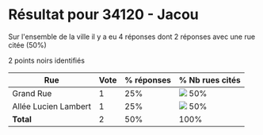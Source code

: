 # Résultat pour 34120 - Jacou

Sur l'ensemble de la ville il y a eu 4 réponses dont 2 réponses avec une rue citée (50%)

2 points noirs identifiés

| Rue | Vote | % réponses | % Nb rues cités|
|-----|------|------------|----------------|
| Grand Rue | 1 | 25% | <img src="../../img/bar_50.gif" />&nbsp;50%|
| Allée Lucien Lambert | 1 | 25% | <img src="../../img/bar_50.gif" />&nbsp;50%|
| **Total** | 2 | 50% | 100%|
